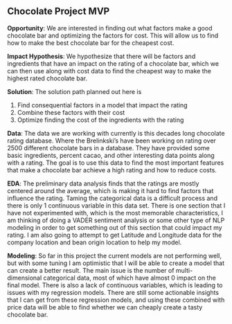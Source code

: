 ## Chocolate Project MVP

**Opportunity**:
We are interested in finding out what factors make a good chocolate bar and optimizing the factors for cost. This will allow us to find how to make the best chocolate bar for the cheapest cost.

**Impact Hypothesis**:
We hypothesize that there will be factors and ingredients that have an impact on the rating of a chocolate bar, which we can then use along with cost data to find the cheapest way to make the highest rated chocolate bar.

**Solution**:
The solution path planned out here is
1.	Find consequential factors in a model that impact the rating
2.	Combine these factors with their cost
3.	Optimize finding the cost of the ingredients with the rating

**Data**:
The data we are working with currently is this decades long chocolate rating database. Where the Brelinkski’s have been working on rating over 2500 different chocolate bars in a database. They have provided some basic ingredients, percent cacao, and other interesting data points along with a rating. The goal is to use this data to find the most important features that make a chocolate bar achieve a high rating and how to reduce costs.

**EDA**:
The preliminary data analysis finds that the ratings are mostly centered around the average, which is making it hard to find factors that influence the rating. Taming the categorical data is a difficult process and there is only 1 continuous variable in this data set. There is one section that I have not experimented with, which is the most memorable characteristics, I am thinking of doing a VADER sentiment analysis or some other type of NLP modeling in order to get something out of this section that could impact my rating. I am also going to attempt to get Latitude and Longitude data for the company location and bean origin location to help my model.

**Modeling**:
So far in this project the current models are not performing well, but with some tuning I am optimistic that I will be able to create a model that can create a better result. The main issue is the number of multi-dimensional categorical data, most of which have almost 0 impact on the final model. There is also a lack of continuous variables, which is leading to issues with my regression models. There are still some actionable insights that I can get from these regression models, and using these combined with price data will be able to find whether we can cheaply create a tasty chocolate bar.
